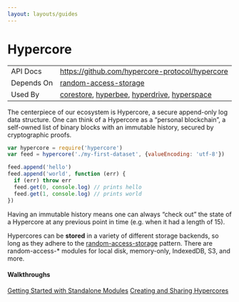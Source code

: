 ```yaml
---
layout: layouts/guides
---
```


# Hypercore

<table class="module-table">
  <tr>
    <td class="row-name">API Docs</td>
    <td><a href="https://github.com/hypercore-protocol/hypercore" class="external">https://github.com/hypercore-protocol/hypercore</a></td>
  </tr>
  <tr>
    <td class="row-name">Depends On</td>
    <td>
      <a href="https://github.com/random-access-storage" class="external">random-access-storage</a>
    </td>
  </tr>
  <tr>
    <td class="row-name">Used By</td>
    <td>
      <a href="../corestore/">corestore</a>,
      <a href="../hyperbee/">hyperbee</a>,
      <a href="../hyperdrive/">hyperdrive</a>,
      <a href="../../hyperspace/">hyperspace</a>
    </td>
  </tr>
</table>

The centerpiece of our ecosystem is Hypercore, a secure append-only log data structure. One can think of a Hypercore as a “personal blockchain”, a self-owned list of binary blocks with an immutable history, secured by cryptographic proofs. 

```js
var hypercore = require('hypercore')
var feed = hypercore('./my-first-dataset', {valueEncoding: 'utf-8'})

feed.append('hello')
feed.append('world', function (err) {
  if (err) throw err
  feed.get(0, console.log) // prints hello
  feed.get(1, console.log) // prints world
})
```

Having an immutable history means one can always “check out” the state of a Hypercore at any previous point in time (e.g. when it had a length of 15).

Hypercores can be **stored** in a variety of different storage backends, so long as they adhere to the <a href="https://github.com/random-access-storage/random-access-storage" class="external" title="random-access-storage">random-access-storage</a> pattern. There are random-access-* modules for local disk, memory-only, IndexedDB, S3, and more.
</p>

<div class="linklists two">
  <div class="linklist">
    <h4>Walkthroughs</h4>
    <a href="../../getting-started/standalone-modules/">Getting Started with Standalone Modules</a>
    <a href="../../walkthroughs/creating-and-sharing-hypercores/">Creating and Sharing Hypercores</a>
  </div>
</div>